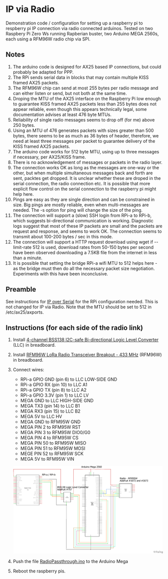 # IP via Radio

Demonstration code / configuration for setting up a raspberry pi to respberry pi IP connection via radio connected arduinos. Tested on two Raspbery Pi Zero Ws running Rapberian buster, two Arduino MEGA 2560s, each using a RFM96W radio chip via SPI.

## Notes
1. The arduino code is designed for AX25 based IP connections, but could probably be adapted for PPP.
1. The RPi sends serial data in blocks that may contain multiple KISS framed AX25 packets. 
1. The RFM96W chip can send at most 255 bytes per radio message and can either listen or send, but not both at the same time. 
1. Droping the MTU of the AX25 interface on the Raspberry Pi low enough to guarantee KISS framed AX25 packets less than 255 bytes does not appear reliable, even though this appears technically legal, some documentation advises at least 476 byte MTUs.
1. Reliability of single radio messages seems to drop off (for me) above 250 bytes.
1. Using an MTU of 476 generates packets with sizes greater than 500 bytes, there seems to be as much as 36 bytes of header, therefore, we need at least three messages per packet to guarantee delivery of the KISS framed AX25 packets. 
1. The arduino code works for 512 byte MTU, using up to three messages if necessary, per AX25/KISS frame.
1. There is no acknowledgement of messages or packets in the radio layer.
1. The connection works OK as long as the messages are one-way or the other, but when multiple simultaneous messages back and forth are sent, packtes get dropped. It is unclear whether these are droped in the serial connection, the radio connection etc. It is possible that more explicit flow control on the serial connection to the raspberry pi might help here.
1. Pings are easy as they are single direction and can be constrained in size. Big pings are mostly reliable, even when multi-messages are needed. The -s option for ping will change the size of the ping.
1. The connection will support a (slow) SSH login from RPi-a to RPi-b, which suggests bi-directional communication is working. Diagnostic logs suggest that most of these IP packets are small and the packets are request and response, and seems to work OK. The connection seems to transmit about 100-200 bytes / sec in this mode. 
1. The connection will support a HTTP request download using wget if --limit-rate 512 is used, download rates from 50-150 bytes per second have been observed downloading a 7.5KB file from the internet in less than a minute. 
1. It is possible that setting the bridge RPi-a wifi MTU to 512 helps here - as the bridge must then do all the necessary packet size negotiation. Experiments with this have been inconclusive.

## Preamble
See instructions for [IP over Serial](../ipoverserial/README.md) for the RPi configuration needed. This is not changed for IP via Radio. Note that the MTU should be set to 512 in /etc/ax25/axports.

## Instructions (for each side of the radio link)
1. Install [4-channel BSS138 I2C-safe Bi-directional Logic Level Converter](https://www.adafruit.com/product/757) (LLC) in breadboard. 
1. Install [RFM96W LoRa Radio Transceiver Breakout - 433 MHz](https://www.adafruit.com/product/3073) (RFM96W) in breadboard. 
1. Connect wires:
   * RPi-a GPIO GND (pin 6) to LLC LOW-SIDE GND 
   * RPi-a GPIO RX (pin 10) to LLC A1
   * RPi-a GPIO TX (pin 8) to LLC A2
   * RPi-a GPIO 3.3V (pin 1) to LLC LV
   * MEGA GND to LLC HIGH-SIDE GND
   * MEGA TX3 (pin 14) to LLC B1
   * MEGA RX3 (pin 15) to LLC B2
   * MEGA 5V to LLC HV
   * MEGA GND to RFM95W GND
   * MEGA PIN 2 to RFM95W RST
   * MEGA PIN 3 to RFM95W DIO0/G0
   * MEGA PIN 4 to RFM95W CS
   * MEGA PIN 50 to RFM95W MISO
   * MEGA PIN 51 to RFM95W MOSI
   * MEGE PIN 52 to RFM95W SCK
   * MEGA 5V to RFM95W VIN
  
   <A href="ipviaradio_schem.png"><img src="ipviaradio_schem.png" width=700></A>
   
1. Push the file [RadioPassthrough.ino](RadioPassthrough.ino) to the Arduino Mega
1. Reboot the raspberry pis. 
   
   
